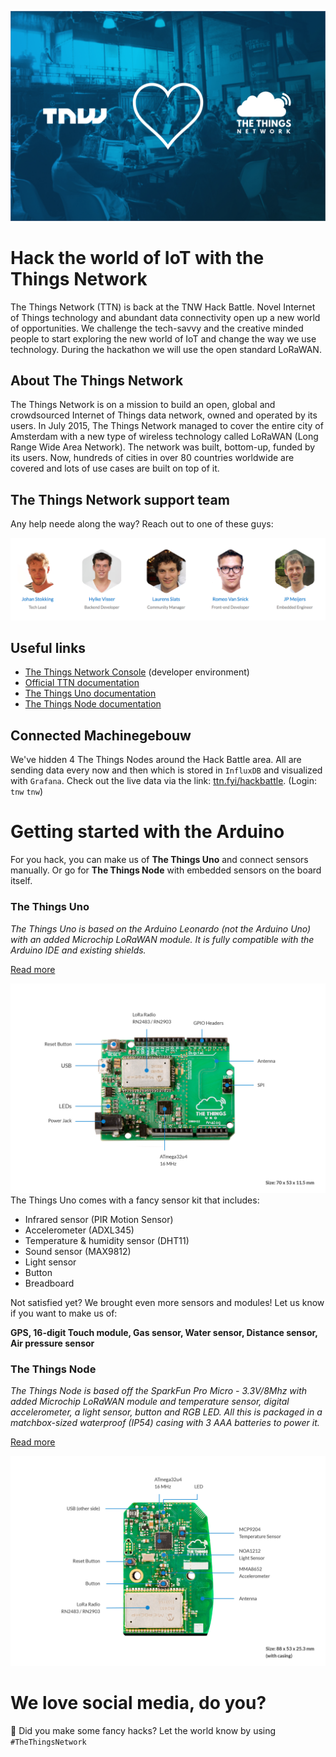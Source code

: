 
![TNW loves TTN](media/tnw-loves-ttn.jpg)

# Hack the world of IoT with the Things Network

The Things Network (TTN) is back at the TNW Hack Battle. Novel Internet of Things technology and abundant data connectivity open up a new world of opportunities. We challenge the tech-savvy and the creative minded people to start exploring the new world of IoT and change the way we use technology. During the hackathon we will use the open standard LoRaWAN.


## About The Things Network

The Things Network is on a mission to build an open, global and crowdsourced Internet of Things data network, owned and operated by its users. In July 2015, The Things Network managed to cover the entire city of Amsterdam with a new type of wireless technology called LoRaWAN (Long Range Wide Area Network). The network was built, bottom-up, funded by its users. Now, hundreds of cities in over 80 countries worldwide are covered and lots of use cases are built on top of it.


## The Things Network support team

Any help neede along the way? Reach out to one of these guys:

![team](media/team.png)



## Useful links
* [The Things Network Console](https://console.thethingsnetwork.org/) (developer environment)
* [Official TTN documentation](https://www.thethingsnetwork.org/docs/)
* [The Things Uno documentation](https://www.thethingsnetwork.org/docs/devices/uno/)
* [The Things Node documentation](https://www.thethingsnetwork.org/docs/devices/node/)


## Connected Machinegebouw
We've hidden 4 The Things Nodes around the Hack Battle area. All are sending data every now and then which is stored in `InfluxDB` and visualized with `Grafana`. Check out the live data via the link: [ttn.fyi/hackbattle](http://13.94.100.94:3000/). (Login: `tnw` `tnw`)

# Getting started with the Arduino
For you hack, you can make us of **The Things Uno** and connect sensors manually. Or go for **The Things Node** with embedded sensors on the board itself.


### The Things Uno
*The Things Uno is based on the Arduino Leonardo (not the Arduino Uno) with an added Microchip LoRaWAN module. It is fully compatible with the Arduino IDE and existing shields.*

[Read more](https://www.thethingsnetwork.org/docs/devices/uno/)


![TheThingsUno](media/TheThingsUno-Specs1.jpg)
The Things Uno comes with a fancy sensor kit that includes:
* Infrared sensor (PIR Motion Sensor)
* Accelerometer (ADXL345)
* Temperature & humidity sensor (DHT11)
* Sound sensor (MAX9812)
* Light sensor
* Button
* Breadboard

Not satisfied yet? We brought even more sensors and modules! Let us know if you want to make us of:

**GPS, 16-digit Touch module, Gas sensor, Water sensor, Distance sensor, Air pressure sensor**


### The Things Node
*The Things Node is based off the SparkFun Pro Micro - 3.3V/8Mhz with added Microchip LoRaWAN module and temperature sensor, digital accelerometer, a light sensor, button and RGB LED. All this is packaged in a matchbox-sized waterproof (IP54) casing with 3 AAA batteries to power it.*

[Read more](https://www.thethingsnetwork.org/docs/devices/node/)

![TheThingsNode](media/TheThingsNode-Specs1.jpg)



# We love social media, do you?
🎉 Did you make some fancy hacks? Let the world know by using `#TheThingsNetwork`



